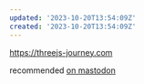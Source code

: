 ```yaml
---
updated: '2023-10-20T13:54:09Z'
created: '2023-10-20T13:54:09Z'
---
```

https://threejs-journey.com

recommended [on mastodon](https://vis.social/@jasper/109603420911631051)